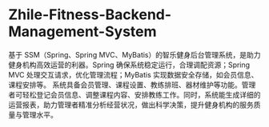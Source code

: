# Zhile-Fitness-Backend-Management-System
基于 SSM（Spring、Spring MVC、MyBatis）的智乐健身后台管理系统，是助力健身机构高效运营的利器。Spring 确保系统稳定运行，合理调配资源；Spring MVC 处理交互请求，优化管理流程；MyBatis 实现数据安全存储，如会员信息、课程安排等。  系统具备会员管理、课程设置、教练排班、器材维护等功能。管理者可轻松登记会员信息、调整课程内容、安排教练工作。同时，系统能生成详细的运营报表，助力管理者精准分析经营状况，做出科学决策，提升健身机构的服务质量与管理水平。 
